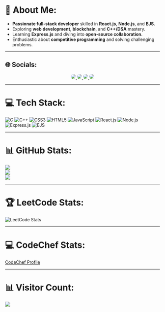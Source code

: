 # 💫 About Me:

- **Passionate full-stack developer** skilled in **React.js**, **Node.js**, and **EJS**.  
- Exploring **web development**, **blockchain**, and **C++/DSA** mastery.  
- Learning **Express.js** and diving into **open-source collaboration**.  
- Enthusiastic about **competitive programming** and solving challenging problems. 

---

## 🌐 Socials:
<div align="center">
  <a href="https://instagram.com/itz__me__thaha" target="_blank">
    <img src="https://img.shields.io/badge/Instagram-%23E4405F.svg?style=for-the-badge&logo=instagram&logoColor=white" style="border-radius:50%;">
  </a>
  <a href="https://linkedin.com/in/mohammed-thaha-webdev/" target="_blank">
    <img src="https://img.shields.io/badge/LinkedIn-%230077B5.svg?style=for-the-badge&logo=linkedin&logoColor=white" style="border-radius:50%;">
  </a>
  <a href="https://x.com/MohammedTh3092" target="_blank">
    <img src="https://img.shields.io/badge/X-black.svg?style=for-the-badge&logo=x&logoColor=white" style="border-radius:50%;">
  </a>
  <a href="https://youtube.com/@TechwithMT-coding-channel" target="_blank">
    <img src="https://img.shields.io/badge/YouTube-%23FF0000.svg?style=for-the-badge&logo=youtube&logoColor=white" style="border-radius:50%;">
  </a>
</div>

---

# 💻 Tech Stack:
![C](https://img.shields.io/badge/c-%2300599C.svg?style=for-the-badge&logo=c&logoColor=white) 
![C++](https://img.shields.io/badge/c++-%2300599C.svg?style=for-the-badge&logo=c%2B%2B&logoColor=white) 
![CSS3](https://img.shields.io/badge/css3-%231572B6.svg?style=for-the-badge&logo=css3&logoColor=white) 
![HTML5](https://img.shields.io/badge/html5-%23E34F26.svg?style=for-the-badge&logo=html5&logoColor=white) 
![JavaScript](https://img.shields.io/badge/javascript-%23323330.svg?style=for-the-badge&logo=javascript&logoColor=%23F7DF1E) 
![React.js](https://img.shields.io/badge/react-%2320232a.svg?style=for-the-badge&logo=react&logoColor=%2361DAFB) 
![Node.js](https://img.shields.io/badge/node.js-6DA55F?style=for-the-badge&logo=node.js&logoColor=white) 
![Express.js](https://img.shields.io/badge/express.js-%23404d59.svg?style=for-the-badge&logo=express&logoColor=%2361DAFB) 
![EJS](https://img.shields.io/badge/ejs-%23B4CA65.svg?style=for-the-badge&logo=ejs&logoColor=black) 

---

# 📊 GitHub Stats:
![](https://github-readme-stats.vercel.app/api?username=Mohammed-Thaha&theme=dark&hide_border=false&include_all_commits=false&count_private=false)  
![](https://github-readme-streak-stats.herokuapp.com/?user=Mohammed-Thaha&theme=dark&hide_border=false)  
![](https://github-readme-stats.vercel.app/api/top-langs/?username=Mohammed-Thaha&theme=dark&hide_border=false&include_all_commits=false&count_private=false&layout=compact)

---

# 🏆 LeetCode Stats:
![LeetCode Stats](https://leetcard.jacoblin.cool/mohammedthaha358?theme=dark&font=Karma&ext=heatmap)

---

# 💻 CodeChef Stats: 
[CodeChef Profile](https://www.codechef.com/users/thaha0358)

---

# 📊 Visitor Count:
[![](https://visitcount.itsvg.in/api?id=Mohammed-Thaha&icon=0&color=0)](https://visitcount.itsvg.in)
